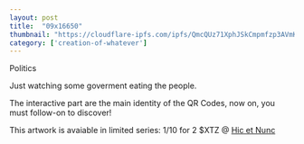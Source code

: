 ```yaml
---
layout: post
title:  "09x16650"
thumbnail: "https://cloudflare-ipfs.com/ipfs/QmcQUz71XphJSkCmpmfzp3AVmKPFhzfXYe4AF9MHcvR4hE"
category: ['creation-of-whatever']
---
```


Politics

Just watching some goverment eating the people.

The interactive part are the main identity of the QR Codes, now on, you must follow-on to discover!

This artwork is avaiable in limited series: 1/10 for 2 $XTZ @ [Hic et Nunc](https://www.hicetnunc.xyz/objkt/16650)

